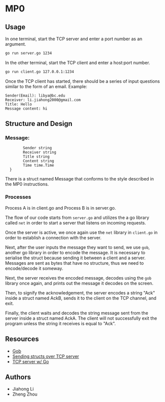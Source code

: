 # MP0

## Usage

In one terminal, start the TCP server and enter a port number as an argument.

```bash
go run server.go 1234
```

In the other terminal, start the TCP client and enter a host:port number.

```bash
go run client.go 127.0.0.1:1234
```

Once the TCP client has started, there should be a series of input questions similar to the form of an email.
Example:
```jiahongli@jias-mbp disSystems % go run client.go 127.0.0.1:1234
Sender(Email): libya@bc.edu
Receiver: li.jiahong2000@gmail.com
Title: Hello
Message content: hi
```

## Structure and Design

### Message: 

```type Message struct {
        Sender string
        Receiver string
        Title string
        Content string
        Time time.Time
  }
```
There is a struct named Message that conforms to the style described in the MP0 instructions.

### Processes
Process A is in client.go and Process B is in server.go.

The flow of our code starts from ```server.go``` and utilizes the a go library called ```net``` in order to start a server that listens on incoming requests. 

Once the server is active, we once again use the ```net``` library in ```client.go``` in order to establish a connection with the server.

Next, after the user inputs the message they want to send, we use ```gob```, another go library in order to encode the message. It is necessary to serialise the struct because sending it between a client and a server. Messages are sent as bytes that have no structure, thus we need to encode/decode it someway.

Next, the server receives the encoded message, decodes using the ```gob``` library once again, and prints out the message it decodes on the screen.

Then, to signify the acknowledgement, the server encodes a string "Ack" inside a struct named AckB, sends it to the client on the TCP channel, and exit.

Finally, the client waits and decodes the string message sent from the server inside a struct named AckA. The client will not successfully exit the program unless the string it receives is equal to "Ack".  

## Resources

- [Gob](https://golang.org/pkg/encoding/gob/)
- [Sending structs over TCP server](<https://dchua.com/2017/06/23/sending-your-structs-across-the-wire-(tcp-connection)/>)
- [TCP server w/ Go](https://www.linode.com/docs/development/go/developing-udp-and-tcp-clients-and-servers-in-go/)


## Authors

- Jiahong Li
- Zheng Zhou
